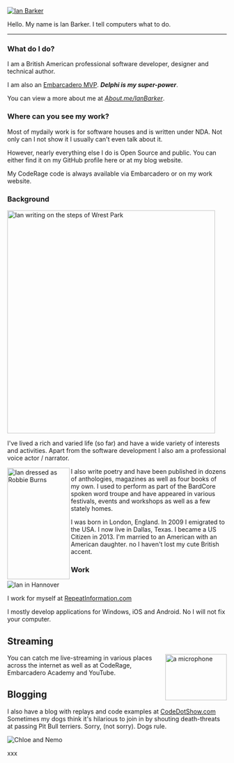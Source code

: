 [![Ian Barker](https://www.repeatinformation.com/profile_pics/ianb_headshot.jpg)](https://www.repeatinformation.com)

Hello.  My name is Ian Barker.  I tell computers what to do. 

---

### What do I do?

I am a British American professional software developer, designer and technical author.

I am also an [Embarcadero MVP](https://www.embarcadero.com/embarcadero-mvp-program).  **_Delphi is my super-power_**.

You can view a  more about me at [_About.me/IanBarker_](https://About.me/IanBarker).

### Where can you see my work?

Most of mydaily work is for software houses and is written under NDA.  Not only can I not show it I usually can't even talk about it.

However, nearly everything else I do is Open Source and public.  You can either find it on my GitHub profile here or at my blog website.

My CodeRage code is always available via Embarcadero or on my work website.

### Background


<img src="https://www.repeatinformation.com/profile_pics/ianb_poetry_steps.jpg" align="center"
     alt="Ian writing on the steps of Wrest Park" width="477" height="512">

I've lived a rich and varied life (so far) and have a wide variety of interests and activities.  Apart from the software development I also am a professional voice actor / narrator.  

<img src="https://www.repeatinformation.com/profile_pics/ianb_robbieburns.jpg" align="left"
     alt="Ian dressed as Robbie Burns" width="143" height="256">

I also write poetry and have been published in dozens of anthologies, magazines as well as four books of my own.  I used to perform as part of the BardCore spoken word troupe and have appeared in various festivals, events and workshops as well as a few stately homes. 

 
 I was born in London, England.  In 2009 I emigrated to the USA.  I now live in Dallas, Texas.  I became a US Citizen in 2013.  I'm married to an American with an American daughter.  no I haven't lost my cute British accent. 


### Work

![Ian in Hannover](https://www.repeatinformation.com/profile_pics/ianb_hannover.jpg)

I work for myself at [RepeatInformation.com](https://www.repeatinformation.com)

I mostly develop applications for Windows, iOS and Android.  No I will not fix your computer.

## Streaming

<img src="https://www.repeatinformation.com/profile_pics/mic.jpg" align="right"
     alt="a microphone" width="141" height="106">

You can catch me live-streaming in various places across the internet as well as at CodeRage, Embarcadero Academy and YouTube.  

## Blogging

I also have a blog with replays and code examples at [CodeDotShow.com](https://www.codedotshow.com/blog)
Sometimes my dogs think it's hilarious to join in by shouting death-threats at passing Pit Bull terriers.  Sorry, (not sorry).  Dogs rule.

![Chloe and Nemo](https://www.repeatinformation.com/profile_pics/chloeandnemo.jpg)

xxx
